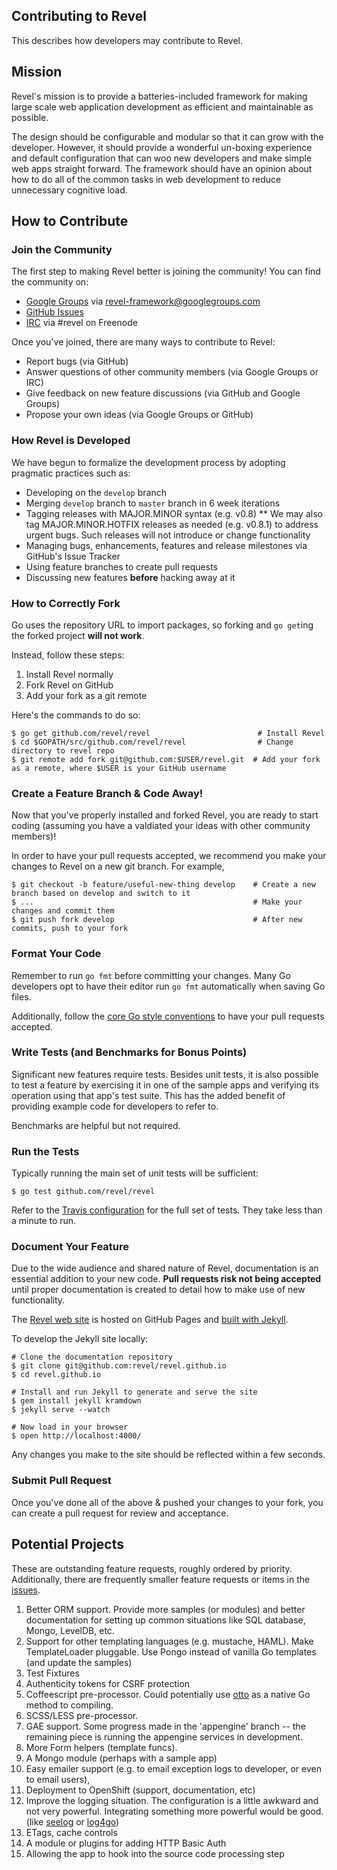 ## Contributing to Revel

This describes how developers may contribute to Revel.

## Mission

Revel's mission is to provide a batteries-included framework for making large
scale web application development as efficient and maintainable as possible.

The design should be configurable and modular so that it can grow with the
developer. However, it should provide a wonderful un-boxing experience and
default configuration that can woo new developers and make simple web apps
straight forward. The framework should have an opinion about how to do all of the
common tasks in web development to reduce unnecessary cognitive load.

## How to Contribute

### Join the Community

The first step to making Revel better is joining the community! You can find the
community on:

* [Google Groups](https://groups.google.com/forum/#!forum/revel-framework) via [revel-framework@googlegroups.com](mailto:revel-framework@googlegroups.com)
* [GitHub Issues](https://github.com/revel/revel/issues)
* [IRC](http://webchat.freenode.net/?channels=%23revel&uio=d4) via #revel on Freenode

Once you've joined, there are many ways to contribute to Revel:

* Report bugs (via GitHub)
* Answer questions of other community members (via Google Groups or IRC)
* Give feedback on new feature discussions (via GitHub and Google Groups)
* Propose your own ideas (via Google Groups or GitHub)

### How Revel is Developed

We have begun to formalize the development process by adopting pragmatic
practices such as:

* Developing on the `develop` branch
* Merging `develop` branch to `master` branch in 6 week iterations
* Tagging releases with MAJOR.MINOR syntax (e.g. v0.8)
** We may also tag MAJOR.MINOR.HOTFIX releases as needed (e.g. v0.8.1) to
address urgent bugs. Such releases will not introduce or change functionality
* Managing bugs, enhancements, features and release milestones via GitHub's Issue Tracker
* Using feature branches to create pull requests
* Discussing new features **before** hacking away at it


### How to Correctly Fork

Go uses the repository URL to import packages, so forking and `go get`ing the
forked project **will not work**.

Instead, follow these steps:

1. Install Revel normally
2. Fork Revel on GitHub
3. Add your fork as a git remote

Here's the commands to do so:
```
$ go get github.com/revel/revel                        # Install Revel
$ cd $GOPATH/src/github.com/revel/revel                # Change directory to revel repo
$ git remote add fork git@github.com:$USER/revel.git  # Add your fork as a remote, where $USER is your GitHub username
```

### Create a Feature Branch & Code Away!

Now that you've properly installed and forked Revel, you are ready to start coding (assuming
you have a valdiated your ideas with other community members)!

In order to have your pull requests accepted, we recommend you make your changes to Revel on a
new git branch. For example,
```
$ git checkout -b feature/useful-new-thing develop    # Create a new branch based on develop and switch to it
$ ...                                                 # Make your changes and commit them
$ git push fork develop                               # After new commits, push to your fork
```

### Format Your Code

Remember to run `go fmt` before committing your changes.
Many Go developers opt to have their editor run `go fmt` automatically when
saving Go files.

Additionally, follow the [core Go style conventions](https://code.google.com/p/go-wiki/wiki/CodeReviewComments)
to have your pull requests accepted.

### Write Tests (and Benchmarks for Bonus Points)

Significant new features require tests. Besides unit tests, it is also possible
to test a feature by exercising it in one of the sample apps and verifying its
operation using that app's test suite. This has the added benefit of providing
example code for developers to refer to.

Benchmarks are helpful but not required.

### Run the Tests

Typically running the main set of unit tests will be sufficient:

```
$ go test github.com/revel/revel
```

Refer to the
[Travis configuration](https://github.com/revel/revel/blob/master/.travis.yml)
for the full set of tests.  They take less than a minute to run.

### Document Your Feature

Due to the wide audience and shared nature of Revel, documentation is an essential
addition to your new code. **Pull requests risk not being accepted** until proper
documentation is created to detail how to make use of new functionality.

The [Revel web site](http://revel.github.io/) is hosted on GitHub Pages and
[built with Jekyll](https://help.github.com/articles/using-jekyll-with-pages).

To develop the Jekyll site locally:

    # Clone the documentation repository
    $ git clone git@github.com:revel/revel.github.io
    $ cd revel.github.io

    # Install and run Jekyll to generate and serve the site
    $ gem install jekyll kramdown
    $ jekyll serve --watch

    # Now load in your browser
    $ open http://localhost:4000/

Any changes you make to the site should be reflected within a few seconds.

### Submit Pull Request

Once you've done all of the above & pushed your changes to your fork, you can create a pull request for review and acceptance.

## Potential Projects

These are outstanding feature requests, roughly ordered by priority.
Additionally, there are frequently smaller feature requests or items in the
[issues](https://github.com/revel/revel/issues?labels=contributor+ready&page=1&state=open).

1.  Better ORM support.  Provide more samples (or modules) and better documentation for setting up common situations like SQL database, Mongo, LevelDB, etc.
1.	Support for other templating languages (e.g. mustache, HAML).  Make TemplateLoader pluggable.  Use Pongo instead of vanilla Go templates (and update the samples)
1.	Test Fixtures
1.	Authenticity tokens for CSRF protection
1. Coffeescript pre-processor.  Could potentially use [otto](https://github.com/robertkrimen/otto) as a native Go method to compiling.
1.  SCSS/LESS pre-processor.
1.	GAE support.  Some progress made in the 'appengine' branch -- the remaining piece is running the appengine services in development.
1.  More Form helpers (template funcs).
1.	A Mongo module (perhaps with a sample app)
1.	Easy emailer support (e.g. to email exception logs to developer, or even to email users),
1.  Deployment to OpenShift (support, documentation, etc)
1.	Improve the logging situation.  The configuration is a little awkward and not very powerful.  Integrating something more powerful would be good. (like [seelog](https://github.com/cihub/seelog) or [log4go](https://code.google.com/p/log4go/))
1.	ETags, cache controls
1.	A module or plugins for adding HTTP Basic Auth
1.	Allowing the app to hook into the source code processing step
